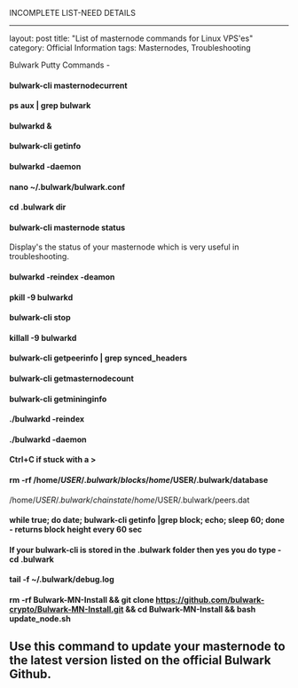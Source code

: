 INCOMPLETE LIST-NEED DETAILS



---
layout: post
title:  "List of masternode commands for Linux VPS'es"
category: Official Information
tags: Masternodes, Troubleshooting


Bulwark Putty Commands -

#### bulwark-cli masternodecurrent

#### ps aux | grep bulwark

#### bulwarkd &

#### bulwark-cli getinfo
#### bulwarkd -daemon
#### nano ~/.bulwark/bulwark.conf
#### cd .bulwark dir

#### bulwark-cli masternode status
Display's the status of your masternode which is very useful in troubleshooting.

#### bulwarkd -reindex -deamon

#### pkill -9 bulwarkd
#### bulwark-cli stop
#### killall -9 bulwarkd

#### bulwark-cli getpeerinfo | grep synced_headers
#### bulwark-cli getmasternodecount
#### bulwark-cli getmininginfo
#### ./bulwarkd -reindex
#### ./bulwarkd -daemon

#### Ctrl+C if stuck with a >

#### rm -rf /home/$USER/.bulwark/blocks /home/$USER/.bulwark/database
 /home/$USER/.bulwark/chainstate /home/$USER/.bulwark/peers.dat

#### while true; do date; bulwark-cli getinfo |grep block; echo; sleep 60; done  - returns block height every 60 sec
#### If your bulwark-cli is stored in the .bulwark folder then yes you do type - cd .bulwark

#### tail -f ~/.bulwark/debug.log

#### rm -rf Bulwark-MN-Install && git clone https://github.com/bulwark-crypto/Bulwark-MN-Install.git && cd Bulwark-MN-Install && bash update_node.sh
Use this command to update your masternode to the latest version listed on the official Bulwark Github.
---
